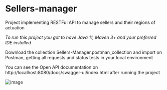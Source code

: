 # Sellers-manager
Project implementing RESTFul API to manage sellers and their regions of actuation

*To run this project you got to have Java 11, Maven 3+ and your preferred IDE installed*

Download the collection Sellers-Manager.postman_collection and import on Postman, getting all requests and status tests in your local environment

You can see the Open API documentation on http://localhost:8080/docs/swagger-ui/index.html after running the project

![image](https://user-images.githubusercontent.com/61030599/178980937-08d42818-f097-4577-b1f9-5512bc7b306f.png)
